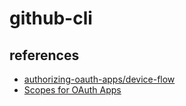 # github-cli #

## references ##

- [authorizing-oauth-apps/device-flow](https://docs.github.com/en/developers/apps/building-oauth-apps/authorizing-oauth-apps#device-flow)
- [Scopes for OAuth Apps](https://docs.github.com/en/developers/apps/building-oauth-apps/scopes-for-oauth-apps)
